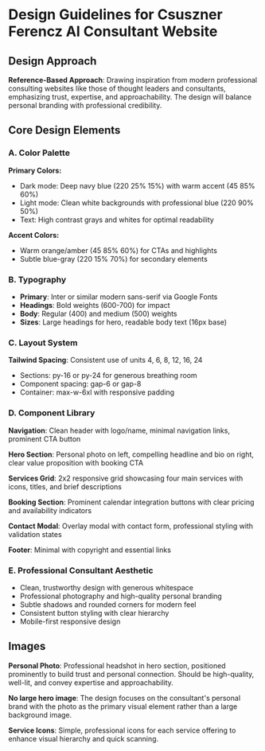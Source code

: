 # Design Guidelines for Csuszner Ferencz AI Consultant Website

## Design Approach
**Reference-Based Approach**: Drawing inspiration from modern professional consulting websites like those of thought leaders and consultants, emphasizing trust, expertise, and approachability. The design will balance personal branding with professional credibility.

## Core Design Elements

### A. Color Palette
**Primary Colors:**
- Dark mode: Deep navy blue (220 25% 15%) with warm accent (45 85% 60%)
- Light mode: Clean white backgrounds with professional blue (220 90% 50%)
- Text: High contrast grays and whites for optimal readability

**Accent Colors:**
- Warm orange/amber (45 85% 60%) for CTAs and highlights
- Subtle blue-gray (220 15% 70%) for secondary elements

### B. Typography
- **Primary**: Inter or similar modern sans-serif via Google Fonts
- **Headings**: Bold weights (600-700) for impact
- **Body**: Regular (400) and medium (500) weights
- **Sizes**: Large headings for hero, readable body text (16px base)

### C. Layout System
**Tailwind Spacing**: Consistent use of units 4, 6, 8, 12, 16, 24
- Sections: py-16 or py-24 for generous breathing room
- Component spacing: gap-6 or gap-8
- Container: max-w-6xl with responsive padding

### D. Component Library

**Navigation**: Clean header with logo/name, minimal navigation links, prominent CTA button

**Hero Section**: Personal photo on left, compelling headline and bio on right, clear value proposition with booking CTA

**Services Grid**: 2x2 responsive grid showcasing four main services with icons, titles, and brief descriptions

**Booking Section**: Prominent calendar integration buttons with clear pricing and availability indicators

**Contact Modal**: Overlay modal with contact form, professional styling with validation states

**Footer**: Minimal with copyright and essential links

### E. Professional Consultant Aesthetic
- Clean, trustworthy design with generous whitespace
- Professional photography and high-quality personal branding
- Subtle shadows and rounded corners for modern feel
- Consistent button styling with clear hierarchy
- Mobile-first responsive design

## Images
**Personal Photo**: Professional headshot in hero section, positioned prominently to build trust and personal connection. Should be high-quality, well-lit, and convey expertise and approachability.

**No large hero image**: The design focuses on the consultant's personal brand with the photo as the primary visual element rather than a large background image.

**Service Icons**: Simple, professional icons for each service offering to enhance visual hierarchy and quick scanning.